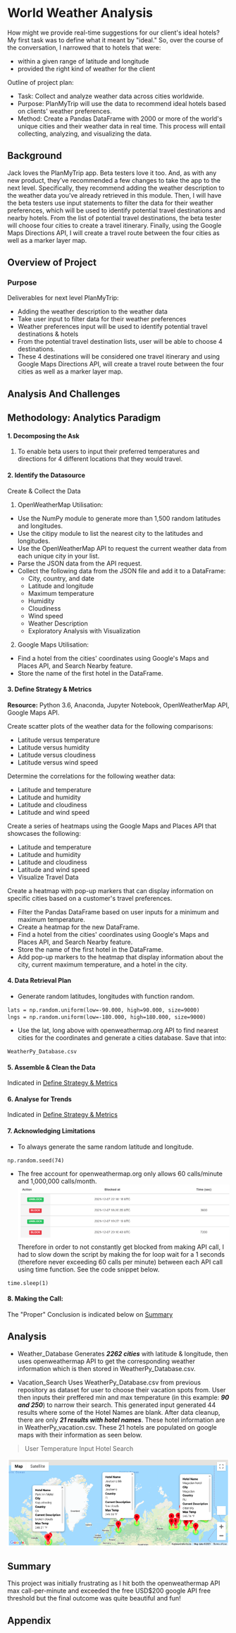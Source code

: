 # World Weather Analysis

How might we provide real-time suggestions for our client's ideal hotels? My first task was to define what it meant by "ideal." So, over the course of the conversation, I narrowed that to hotels that were:
* within a given range of latitude and longitude
* provided the right kind of weather for the client

Outline of project plan:

* Task: Collect and analyze weather data across cities worldwide.
* Purpose: PlanMyTrip will use the data to recommend ideal hotels based on clients' weather preferences.
* Method: Create a Pandas DataFrame with 2000 or more of the world's unique cities and their weather data in real time. This process will entail collecting, analyzing, and visualizing the data.


## Background

Jack loves the PlanMyTrip app. Beta testers love it too. And, as with any new product, they’ve recommended a few changes to take the app to the next level. Specifically, they recommend adding the weather description to the weather data you’ve already retrieved in this module.
Then, I will have the beta testers use input statements to filter the data for their weather preferences, which will be used to identify potential travel destinations and nearby hotels.
From the list of potential travel destinations, the beta tester will choose four cities to create a travel itinerary. Finally, using the Google Maps Directions API, I will create a travel route between the four cities as well as a marker layer map.

## Overview of Project

### Purpose

Deliverables for next level PlanMyTrip:
* Adding the weather description to the weather data
* Take user input to filter data for their weather preferences
* Weather preferences input will be used to identify potential travel destinations & hotels
* From the potential travel destination lists, user will be able to choose 4 destinations.
* These 4 destinations will be considered one travel itinerary and using Google Maps Directions API, will create a travel route between the four cities as well as a marker layer map.

## Analysis And Challenges

## Methodology: Analytics Paradigm

#### 1. Decomposing the Ask
1. To enable beta users to input their preferred temperatures and directions for 4 different locations that they would travel.

#### 2. Identify the Datasource

Create & Collect the Data

1. OpenWeatherMap Utilisation:
* Use the NumPy module to generate more than 1,500 random latitudes and longitudes.
* Use the citipy module to list the nearest city to the latitudes and longitudes.
* Use the OpenWeatherMap API to request the current weather data from each unique city in your list.
* Parse the JSON data from the API request.
* Collect the following data from the JSON file and add it to a DataFrame:
  - City, country, and date
  - Latitude and longitude
  - Maximum temperature
  - Humidity
  - Cloudiness
  - Wind speed
  - Weather Description
  - Exploratory Analysis with Visualization

2. Google Maps Utilisation:
  * Find a hotel from the cities' coordinates using Google's Maps and Places API, and Search Nearby feature.
  * Store the name of the first hotel in the DataFrame.

#### 3. Define Strategy & Metrics
**Resource:** Python 3.6, Anaconda, Jupyter Notebook, OpenWeatherMap API, Google Maps API.


Create scatter plots of the weather data for the following comparisons:
* Latitude versus temperature
* Latitude versus humidity
* Latitude versus cloudiness
* Latitude versus wind speed

Determine the correlations for the following weather data:
* Latitude and temperature
* Latitude and humidity
* Latitude and cloudiness
* Latitude and wind speed

Create a series of heatmaps using the Google Maps and Places API that showcases the following:
* Latitude and temperature
* Latitude and humidity
* Latitude and cloudiness
* Latitude and wind speed
* Visualize Travel Data

Create a heatmap with pop-up markers that can display information on specific cities based on a customer's travel preferences.
* Filter the Pandas DataFrame based on user inputs for a minimum and maximum temperature.
* Create a heatmap for the new DataFrame.
* Find a hotel from the cities' coordinates using Google's Maps and Places API, and Search Nearby feature.
* Store the name of the first hotel in the DataFrame.
* Add pop-up markers to the heatmap that display information about the city, current maximum temperature, and a hotel in the city.

#### 4. Data Retrieval Plan
* Generate random latitudes, longitudes with function random.
```
lats = np.random.uniform(low=-90.000, high=90.000, size=9000)
lngs = np.random.uniform(low=-180.000, high=180.000, size=9000)
```
* Use the lat, long above with openweathermap.org API to find nearest cities for the coordinates and generate a cities database. Save that into:
```
WeatherPy_Database.csv
```

#### 5. Assemble & Clean the Data
Indicated in [Define Strategy & Metrics](#define-strategy--metrics)

#### 6. Analyse for Trends
Indicated in [Define Strategy & Metrics](#define-strategy--metrics)

#### 7. Acknowledging Limitations
* To always generate the same random latitude and longitude.
```
np.random.seed(74)
```
* The free account for openweathermap.org only allows 60 calls/minute and 1,000,000 calls/month.
![blocked by OpenWeatherMap](images/openweatherapi_block.png)
Therefore in order to not constantly get blocked from making API call, I had to slow down the script by making the for loop wait for a 1 seconds (therefore never exceeding 60 calls per minute) between each API call using time function. See the code snippet below.
```
time.sleep(1)
```

#### 8. Making the Call:
The "Proper" Conclusion is indicated below on [Summary](#summary)

## Analysis

* Weather_Database
Generates _**2262 cities**_ with latitude & longitude, then uses openweathermap API to get the corresponding weather information which is then stored in  WeatherPy_Database.csv.

* Vacation_Search
Uses WeatherPy_Database.csv from previous repository as dataset for user to choose their vacation spots from. User then inputs their preffered min and max temperature (in this example: _**90 and 250**_) to narrow their search. This generated input generated 44 results where some of the Hotel Names are blank. After data cleanup, there are only _**21 results with hotel names**_. These hotel information are in WeatherPy_vacation.csv. These 21 hotels are populated on google maps with their information as seen below.

>User Temperature Input Hotel Search

![User Temperature Input Hotel Search](Vacation_Search/WeatherPy_vacation_map.png)


## Summary

This project was initially frustrating as I hit both the openweathermap API max call-per-minute and exceeded the free USD$200 google API free threshold  but the final outcome was quite beautiful and fun!


## Appendix
